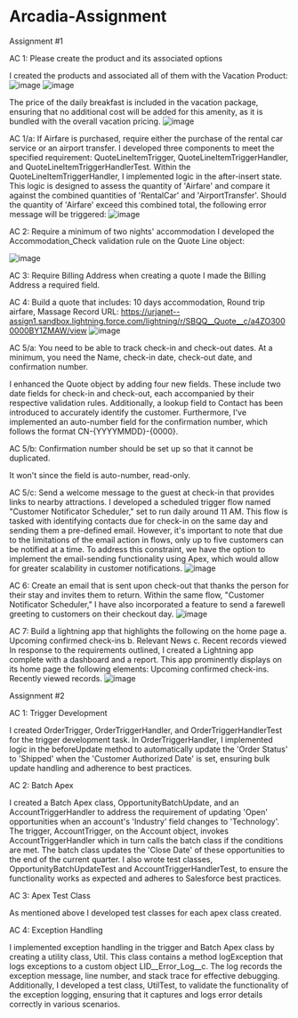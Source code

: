 # Arcadia-Assignment

Assignment #1


AC 1: Please create the product and its associated options

I created the products and associated all of them with the Vacation Product:
![image](https://github.com/kevinshehu/Arcadia-Assignment/assets/57314395/0555b545-9ad5-4e08-b86e-660816c9b394)
![image](https://github.com/kevinshehu/Arcadia-Assignment/assets/57314395/a2e2a5c5-3787-4438-97f3-14fb5422b3a0)

The price of the daily breakfast is included in the vacation package, ensuring that no additional cost will be added for this amenity, as it is bundled with the overall vacation pricing.
![image](https://github.com/kevinshehu/Arcadia-Assignment/assets/57314395/e4e338a4-32aa-49d0-bcf3-3e5dcafb4efc)




AC 1/a: If Airfare is purchased, require either the purchase of the rental car service or an airport transfer.
I developed three components to meet the specified requirement: QuoteLineItemTrigger, QuoteLineItemTriggerHandler, and QuoteLineItemTriggerHandlerTest. Within the QuoteLineItemTriggerHandler, I implemented logic in the after-insert state. This logic is designed to assess the quantity of 'Airfare' and compare it against the combined quantities of 'RentalCar' and 'AirportTransfer'. Should the quantity of 'Airfare' exceed this combined total, the following error message will be triggered:
![image](https://github.com/kevinshehu/Arcadia-Assignment/assets/57314395/f8d1faf8-e906-438c-9046-f2edf38f441f)




AC 2: Require a minimum of two nights' accommodation
I developed the Accommodation_Check validation rule on the Quote Line object:

![image](https://github.com/kevinshehu/Arcadia-Assignment/assets/57314395/b208e6aa-2bf2-4d6d-9d63-00cf5b054bff)



AC 3: Require Billing Address when creating a quote
I made the Billing Address a required field.



AC 4: Build a quote that includes: 10 days accommodation, Round trip airfare, Massage
Record URL: https://urjanet--assign1.sandbox.lightning.force.com/lightning/r/SBQQ__Quote__c/a4ZO3000000BY1ZMAW/view
![image](https://github.com/kevinshehu/Arcadia-Assignment/assets/57314395/b9981d65-d57a-43d5-8c6c-8f8ad8e409b5)



AC 5/a: You need to be able to track check-in and check-out dates. At a minimum, you need the Name, check-in date, check-out date, and confirmation number.

I enhanced the Quote object by adding four new fields. These include two date fields for check-in and check-out, each accompanied by their respective validation rules. Additionally, a lookup field to Contact has been introduced to accurately identify the customer. Furthermore, I've implemented an auto-number field for the confirmation number, which follows the format CN-{YYYYMMDD}-{0000}.



AC 5/b: Confirmation number should be set up so that it cannot be duplicated.

It won't since the field is auto-number, read-only.



AC 5/c: Send a welcome message to the guest at check-in that provides links to nearby attractions.
I developed a scheduled trigger flow named "Customer Notificator Scheduler," set to run daily around 11 AM. This flow is tasked with identifying contacts due for check-in on the same day and sending them a pre-defined email. However, it's important to note that due to the limitations of the email action in flows, only up to five customers can be notified at a time. To address this constraint, we have the option to implement the email-sending functionality using Apex, which would allow for greater scalability in customer notifications.
![image](https://github.com/kevinshehu/Arcadia-Assignment/assets/57314395/b196c611-e995-4d67-b3fd-7ed7ee544e81)


AC 6: Create an email that is sent upon check-out that thanks the person for their stay and invites them to return.
Within the same flow, "Customer Notificator Scheduler," I have also incorporated a feature to send a farewell greeting to customers on their checkout day.
![image](https://github.com/kevinshehu/Arcadia-Assignment/assets/57314395/8d05ab35-2f3b-4919-ae27-54017833a87d)



AC 7: Build a lightning app that highlights the following on the home page a. Upcoming confirmed check-ins b. Relevant News c. Recent records viewed
In response to the requirements outlined, I created a Lightning app complete with a dashboard and a report. This app prominently displays on its home page the following elements: Upcoming confirmed check-ins. Recently viewed records.
![image](https://github.com/kevinshehu/Arcadia-Assignment/assets/57314395/6216c551-1bd5-4f85-9722-3fa4aaf12254)




Assignment #2

AC 1: Trigger Development

I created OrderTrigger, OrderTriggerHandler, and OrderTriggerHandlerTest for the trigger development task. In OrderTriggerHandler, I implemented logic in the beforeUpdate method to automatically update the 'Order Status' to 'Shipped' when the 'Customer Authorized Date' is set, ensuring bulk update handling and adherence to best practices.



AC 2: Batch Apex

I created a Batch Apex class, OpportunityBatchUpdate, and an AccountTriggerHandler to address the requirement of updating 'Open' opportunities when an account's 'Industry' field changes to 'Technology'. The trigger, AccountTrigger, on the Account object, invokes AccountTriggerHandler which in turn calls the batch class if the conditions are met. The batch class updates the 'Close Date' of these opportunities to the end of the current quarter. I also wrote test classes, OpportunityBatchUpdateTest and AccountTriggerHandlerTest, to ensure the functionality works as expected and adheres to Salesforce best practices.



AC 3: Apex Test Class

As mentioned above I developed test classes for each apex class created.



AC 4: Exception Handling

I implemented exception handling in the trigger and Batch Apex class by creating a utility class, Util. This class contains a method logException that logs exceptions to a custom object LID__Error_Log__c. The log records the exception message, line number, and stack trace for effective debugging. Additionally, I developed a test class, UtilTest, to validate the functionality of the exception logging, ensuring that it captures and logs error details correctly in various scenarios.



